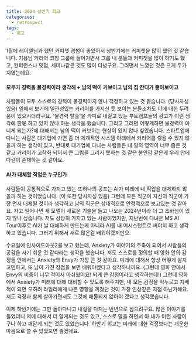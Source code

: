 ```yaml
---
title: 2024 상반기 회고
categories:
  - retrospect
tags:
  - 회고
---
```


1월에 레이첼님과 했던 커피챗 경험이 좋았어서 상반기에는 커피챗을 많이 했던 것 같습니다. 기용님 커리어 코칭 그룹에 들어가면서 그룹 내 분들과 커피챗을 많이 하기도 했고, 컨퍼런스나 밋업, 세미나같은 것도 많이 다녔구요. 그러면서 느꼈던 것은 크게 두가지였는데요.

#### 모두가 경력을 물경력이라 생각해 + 남의 떡이 커보이고 남의 집 잔디가 좋아보이고

사람들이 모두 스스로의 경력이 물경력이지 않나 걱정하고 있는 것 같습니다. (당사자성 있음) 옆에서 보기에 일관성있는 커리어를 가지신 듯 보이는 분들조차도 이에 대한 두려움이 있으시더라구요. '물경력 탈출'을 카피로 내걸고 있는 부트캠프들의 광고가 이런 생각에 한몫 하고 있지 않나 하는 생각을 했습니다. 
그리고 그러면 어떻게하면 물경력이 아니게 되는가?에 대해서는 남의 떡이 커보이는 현상이 있지 않나 싶었습니다. 스타트업에 다니는 사람은 대기업에 가면 좀 더 체계적인 시스템 아래에서 커리어를 쌓을 수 있지 않을까 하는 생각이 있고, 반대로 대기업에 다니는 사람들은 내 일의 영역이 너무 좁은 것 같고 커리어가 고착화 되어서 큰 그림을 그리지 못하는 것 같은 불안감 같은게 우리 안에 다같이 존재하는 것 같아요.

#### AI가 대체할 직업은 누구인가

사람들이 공통적으로 가지고 있는 또하나의 공포는 AI가 미래에 내 직업을 대체하지 않을까 하는 것이었습니다. (이 또한 당사자성 있음) 그런데 모든 직군이 자신의 직군이 가장 먼저 대체될 것이라 생각하고 남의 직군은 상대적으로 안정적으로 보고있는 것 같아요. 자고 일어나면 새 모델이 새로운 기술을 들고 나오는 2024년이라 더 그 조바심이 있지 않나 싶습니다. 저도 상당히 가지고 있는 사람이었지만, 지난번에 다녀온 MS AI Tour이후로 AI가 날 대체하게 만드는게 아니라 AI를 내 어시스턴트로 써야지 하고 생각하고 있습니다. 그러기 위해서 새로 많은걸 배워야겠지만요.

수요일에 인사이드아웃2를 보고 왔는데, Anxiety가 이야기의 주축이 되어서 사람들의 공감을 사기 쉬운 것 같다라는 생각을 했습니다. 저도 스스로를 정의할 때 영화 안의 감정들 안에서는 Anxiety와 Envy가 가장 큰 것 같아요. 미래에 대해서 항상 어떻게 살지 고민하고, 또 남이 가진 장점을 보면 배워야겠다고 생각하니까요. (그런데 영화 안에서 Envy의 비중이 너무 적어서 아쉬웠어요! 되게 큰 감정이라고 생각하는데!) 그런데 영화에서 Anxiety가 미래에 대해 대비할 수 있도록 해주지만, 내 모든 감정을 억누르고 지배적이 되면 오히려 라일리에게 나쁜 영향을 끼쳤던 것이 가장 인상깊은 지점 아닌가해요. 저도 걱정과 함께 살아가면서도 그것에 매몰되지 않아야 겠다고 생각했습니다.

이제 하반기에는 그만 돌아다니고 내실을 다지는 반년으로 삼으려구요. 많은 이야기를 들었더니 저에 대해서 더 알게되는 것도 있고, 스스로 말을 하면서 아 내가 이런 사람이구나 하고 깨닫게 되는 것도 있었습니다. 하반기 회고는 미래에 대한 걱정보다는 개운한 마음으로 쓸 수 있었으면 좋겠네요.
